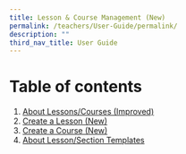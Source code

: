 ```yaml
---
title: Lesson & Course Management (New)
permalink: /teachers/User-Guide/permalink/
description: ""
third_nav_title: User Guide
---
```

# Table of contents
1. [About Lessons/Courses (Improved)](/user-guide/Teachers-UG/aboutlessons/)
2. [Create a Lesson (New)](/user-guide/Teachers-UG/createlesson/)
3. [Create a Course (New)](/user-guide/Teachers-UG/createcourse/)
4. [About Lesson/Section Templates](/user-guide/Teachers-UG/LessonTemplates/)